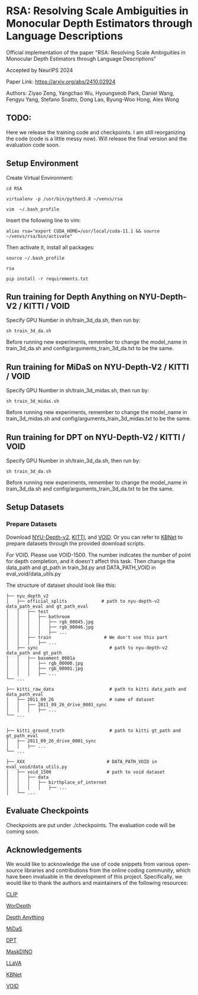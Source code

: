 # RSA: Resolving Scale Ambiguities in Monocular Depth Estimators through Language Descriptions #

Official implementation of the paper "RSA: Resolving Scale Ambiguities in Monocular Depth Estimators through Language Descriptions"

Accepted by NeurIPS 2024

Paper Link: https://arxiv.org/abs/2410.02924

Authors: Ziyao Zeng, Yangchao Wu, Hyoungseob Park, Daniel Wang, Fengyu Yang, Stefano Soatto, Dong Lao, Byung-Woo Hong, Alex Wong

<!-- ## Overview ##

### Pipeline ###

### Visualization on NYU-Depth-v2 ###

### Poster ### -->

## TODO: ##
Here we release the training code and checkpoints. I am still reorganizing the code (code is a little messy now). Will release the final version and the evaluation code soon.

## Setup Environment ##
Create Virtual Environment:
```
cd RSA

virtualenv -p /usr/bin/python3.8 ~/venvs/rsa

vim  ~/.bash_profile
```
Insert the following line to vim:
```
alias rsa="export CUDA_HOME=/usr/local/cuda-11.1 && source ~/venvs/rsa/bin/activate"
```
Then activate it, install all packages:
```
source ~/.bash_profile

rsa

pip install -r requirements.txt
```

## Run training for Depth Anything on NYU-Depth-V2 / KITTI / VOID ##
Specify GPU Number in sh/train_3d_da.sh, then run by:
```
sh train_3d_da.sh
```
Before running new experiments, remember to change the model_name in train_3d_da.sh and config/arguments_train_3d_da.txt to be the same.

## Run training for MiDaS on NYU-Depth-V2 / KITTI / VOID ##
Specify GPU Number in sh/train_3d_midas.sh, then run by:
```
sh train_3d_midas.sh
```
Before running new experiments, remember to change the model_name in train_3d_midas.sh and config/arguments_train_3d_midas.txt to be the same.

## Run training for DPT on NYU-Depth-V2 / KITTI / VOID ##
Specify GPU Number in sh/train_3d_da.sh, then run by:
```
sh train_3d_da.sh
```
Before running new experiments, remember to change the model_name in train_3d_da.sh and config/arguments_train_3d_da.txt to be the same.



## Setup Datasets ##
### Prepare Datasets ###
Download [NYU-Depth-v2](https://cs.nyu.edu/~fergus/datasets/nyu_depth_v2.html), [KITTI](https://www.cvlibs.net/datasets/kitti/), and [VOID](https://github.com/alexklwong/void-dataset). Or you can refer to [KBNet](https://github.com/alexklwong/calibrated-backprojection-network) to prepare datasets through the provided download scripts.

For VOID. Please use VOID-1500. The number indicates the number of point for depth completion, and it doesn't affect this task.
Then change the data_path and gt_path in train_3d.py and DATA_PATH_VOID in eval_void/data_utils.py

The structure of dataset should look like this:

    ├── nyu_depth_v2
    │   ├── official_splits             # path to nyu-depth-v2 data_path_eval and gt_path_eval
    │   │   ├── test
    │   │   │   ├── bathroom
    │   │   │   │   ├── rgb_00045.jpg
    │   │   │   │   ├── rgb_00046.jpg
    │   │   │   │   ├── ...
    │   │   ├── train                    # We don't use this part
    │   │   │   ├── ...
    │   ├── sync                           # path to nyu-depth-v2 data_path and gt_path
    │   │   ├── basement_0001a
    │   │   │   ├── rgb_00000.jpg
    │   │   │   ├── rgb_00001.jpg
    │   │   │   ├── ...
    └── ...

    ├── kitti_raw_data                     # path to kitti data_path and data_path_eval
    │   ├── 2011_09_26                     # name of dataset
    │   │   ├── 2011_09_26_drive_0001_sync
    │   │   │   ├── ...
    └── ...


    ├── kitti_ground_truth                 # path to kitti gt_path and gt_path_eval
    │   ├── 2011_09_26_drive_0001_sync
    │   │   ├── ...
    └── ...

    ├── XXX                               # DATA_PATH_VOID in eval_void/data_utils.py
    │   ├── void_1500                     # path to void dataset
    │   │   ├── data
    │   │   │   ├── birthplace_of_internet
    │   │   │   │   ├── ...
    │   └── ...



## Evaluate Checkpoints ##
Checkpoints are put under ./checkpoints. The evaluation code will be coming soon.

## Acknowledgements ##
We would like to acknowledge the use of code snippets from various open-source libraries and contributions from the online coding community, which have been invaluable in the development of this project. Specifically, we would like to thank the authors and maintainers of the following resources:

[CLIP](https://github.com/openai/CLIP)

[WorDepth](https://github.com/Adonis-galaxy/WorDepth)

[Depth Anything](https://github.com/LiheYoung/Depth-Anything)

[MiDaS](https://github.com/isl-org/MiDaS)

[DPT](https://github.com/isl-org/DPT)

[MaskDINO](https://github.com/IDEA-Research/MaskDINO)

[LLaVA](https://github.com/haotian-liu/LLaVA)

[KBNet](https://github.com/alexklwong/calibrated-backprojection-network)

[VOID](https://github.com/alexklwong/void-dataset)